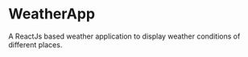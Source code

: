 # WeatherApp
A ReactJs based weather application to display weather conditions of different places.
